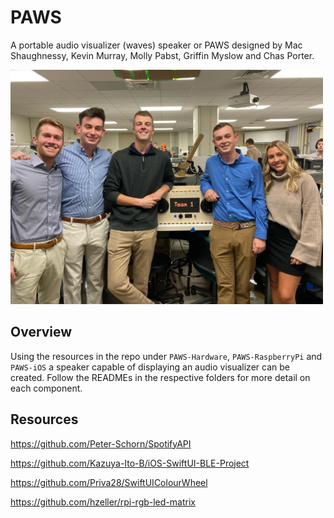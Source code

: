 # PAWS
A portable audio visualizer (waves) speaker or PAWS designed by  Mac Shaughnessy, Kevin Murray, Molly Pabst, Griffin Myslow and Chas Porter.

<img src="Assets/TeamPicture.jpeg" alt="drawing" width="500"/>

## Overview

Using the resources in the repo under `PAWS-Hardware`, `PAWS-RaspberryPi` and `PAWS-iOS` a speaker capable of displaying an audio visualizer can be created. Follow the READMEs in the respective folders for more detail on each component.

## Resources
https://github.com/Peter-Schorn/SpotifyAPI

https://github.com/Kazuya-Ito-B/iOS-SwiftUI-BLE-Project

https://github.com/Priva28/SwiftUIColourWheel

https://github.com/hzeller/rpi-rgb-led-matrix
